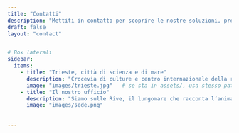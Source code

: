 ```yaml
---
title: "Contatti"
description: "Mettiti in contatto per scoprire le nostre soluzioni, prenotare una demo o avviare una conversazione sul tuo prossimo progetto"
draft: false
layout: "contact"


# Box laterali
sidebar:
  items:
    - title: "Trieste, città di scienza e di mare"
      description: "Crocevia di culture e centro internazionale della ricerca, Trieste è il luogo ideale per far incontrare le esperienze e le visioni che hanno dato vita a muleML."
      image: "images/trieste.jpg"   # se sta in assets/, usa stesso path e verrà processata
    - title: "Il nostro ufficio"
      description: "Siamo sulle Rive, il lungomare che racconta l’anima della città, a pochi metri da Piazza Unità d’Italia. Venite a trovarci!"
      image: "images/sede.png"
  
  
---
```

